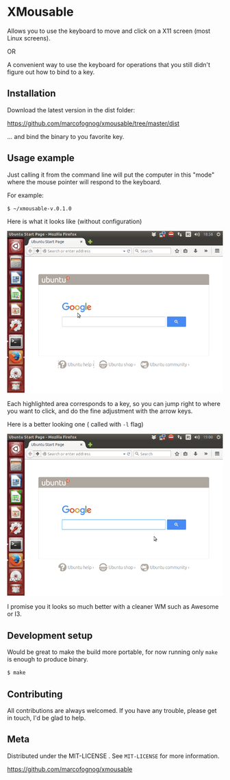 # XMousable

Allows you to use the keyboard to move and click on a X11 screen (most Linux screens).

OR

A convenient way to use the keyboard for operations that you still didn't figure out how to bind to a key.

## Installation

Download the latest version in the dist folder:

https://github.com/marcofognog/xmousable/tree/master/dist

... and bind the binary to you favorite key.

## Usage example

Just calling it from the command line will put the computer in this "mode" where the mouse pointer will respond to the keyboard.

For example:

```sh
$ ~/xmousable-v.0.1.0
```

Here is what it looks like (without configuration)

![xmousable demo](xmousable-demo-1.gif "mousable demo 1")

Each highlighted area corresponds to a key, so you can jump right to where you want to click, and do the fine adjustment with the arrow keys.

Here is a better looking one ( called with `-l` flag)

![xmousable demo](xmousable-demo-2.gif "xmousable demo 2")

I promise you it looks so much better with a cleaner WM such as Awesome or I3.

## Development setup

Would be great to make the build more portable, for now running only `make` is enough to produce binary.

```sh
$ make
```

## Contributing

All contributions are always welcomed.
If you have any trouble, please get in touch, I'd be glad to help.

## Meta

Distributed under the MIT-LICENSE . See ``MIT-LICENSE`` for more information.

https://github.com/marcofognog/xmousable
